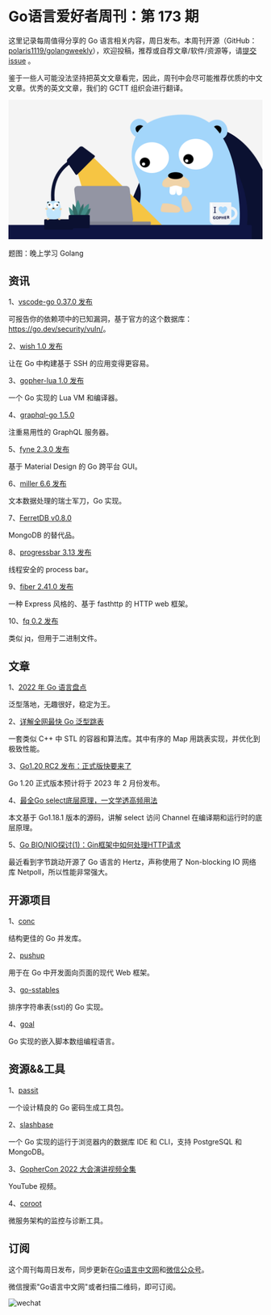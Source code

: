 # Go语言爱好者周刊：第 173 期

这里记录每周值得分享的 Go 语言相关内容，周日发布。本周刊开源（GitHub：[polaris1119/golangweekly](https://github.com/polaris1119/golangweekly)），欢迎投稿，推荐或自荐文章/软件/资源等，请[提交 issue](https://github.com/polaris1119/golangweekly/issues) 。

鉴于一些人可能没法坚持把英文文章看完，因此，周刊中会尽可能推荐优质的中文文章。优秀的英文文章，我们的 GCTT 组织会进行翻译。

![](imgs/issue173/cover.png)

题图：晚上学习 Golang

## 资讯

1、[vscode-go 0.37.0 发布](https://github.com/golang/vscode-go/releases/tag/v0.37.0)

可报告你的依赖项中的已知漏洞，基于官方的这个数据库：<https://go.dev/security/vuln/>。

2、[wish 1.0 发布](https://github.com/charmbracelet/wish)

让在 Go 中构建基于 SSH 的应用变得更容易。

3、[gopher-lua 1.0 发布](https://github.com/yuin/gopher-lua)

一个 Go 实现的  Lua  VM 和编译器。

4、[graphql-go 1.5.0](https://github.com/graph-gophers/graphql-go)

注重易用性的 GraphQL 服务器。

5、[fyne 2.3.0 发布](https://github.com/fyne-io/fyne)

基于 Material Design 的 Go 跨平台 GUI。

6、[miller 6.6 发布](https://github.com/johnkerl/miller)

文本数据处理的瑞士军刀，Go 实现。

7、[FerretDB v0.8.0](https://github.com/FerretDB/FerretDB)

MongoDB 的替代品。

8、[progressbar 3.13 发布](https://github.com/schollz/progressbar)

线程安全的 process bar。

9、[fiber 2.41.0 发布](https://github.com/gofiber/fiber/releases/tag/v2.34.0)

一种 Express 风格的、基于 fasthttp 的 HTTP web 框架。

10、[fq 0.2 发布](https://github.com/wader/fq)

类似 jq，但用于二进制文件。

## 文章

1、[2022 年 Go 语言盘点](https://mp.weixin.qq.com/s/VrfqAB4LKCaPpQ1djgN5cg)

泛型落地，无趣很好，稳定为王。

2、[详解全网最快 Go 泛型跳表](https://mp.weixin.qq.com/s/lgHVrhZ5GVJ65FrQDsRgow)

一套类似 C++ 中 STL 的容器和算法库。其中有序的 Map 用跳表实现，并优化到极致性能。

3、[Go1.20 RC2 发布：正式版快要来了](https://mp.weixin.qq.com/s/V9MqbVFSQqkMdEthuEcKdQ)

Go 1.20 正式版本预计将于 2023 年 2 月份发布。

4、[最全Go select底层原理，一文学透高频用法](https://mp.weixin.qq.com/s/n-2T7Bzj-Yr5Pfz6ns5gHg)

本文基于 Go1.18.1 版本的源码，讲解 select 访问 Channel 在编译期和运行时的底层原理。

5、[Go BIO/NIO探讨(1)：Gin框架中如何处理HTTP请求](https://mp.weixin.qq.com/s/VjP9Bv46x7NP6uQ7cbsqmg)

最近看到字节跳动开源了 Go 语言的 Hertz，声称使用了 Non-blocking IO 网络库 Netpoll，所以性能非常强大。

## 开源项目

1、[conc](https://github.com/sourcegraph/conc)

结构更佳的 Go 并发库。

2、[pushup](https://github.com/adhocteam/pushup)

用于在 Go 中开发面向页面的现代 Web 框架。

3、[go-sstables](https://github.com/thomasjungblut/go-sstables)

排序字符串表(sst)的 Go 实现。

4、[goal](https://codeberg.org/anaseto/goal)

Go 实现的嵌入脚本数组编程语言。

## 资源&&工具

1、[passit](https://tomthorogood.net/writing/announcing-passit/)

一个设计精良的 Go 密码生成工具包。

2、[slashbase](https://github.com/slashbaseide/slashbase)

一个 Go 实现的运行于浏览器内的数据库 IDE 和 CLI，支持 PostgreSQL 和 MongoDB。

3、[GopherCon 2022 大会演讲视频全集](https://www.youtube.com/playlist?list=PL2ntRZ1ySWBfiSJSt-zPRbVSMDfK0EwQC)

YouTube 视频。

4、[coroot](https://github.com/coroot/coroot)

微服务架构的监控与诊断工具。

## 订阅

这个周刊每周日发布，同步更新在[Go语言中文网](https://studygolang.com/go/weekly)和[微信公众号](https://weixin.sogou.com/weixin?query=Go%E8%AF%AD%E8%A8%80%E4%B8%AD%E6%96%87%E7%BD%91)。

微信搜索"Go语言中文网"或者扫描二维码，即可订阅。

![wechat](imgs/wechat.png)
